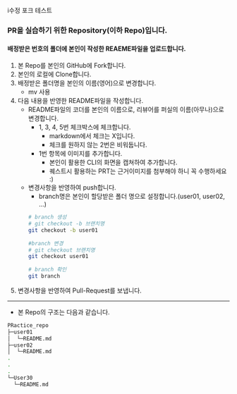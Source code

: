i수정 포크 테스트
### PR을 실습하기 위한 Repository(이하 Repo)입니다.

#### 배정받은 번호의 폴더에 본인이 작성한 REAEME파일을 업로드합니다.

1. 본 Repo를 본인의 GitHub에 Fork합니다.
2. 본인의 로컬에 Clone합니다.
3. 배정받은 폴더명을 본인의 이름(영어)으로 변경합니다.
    - mv 사용
4. 다음 내용을 반영한 README파일을 작성합니다.
    - README파일의 코더를 본인의 이름으로, 리뷰어를 퍼실의 이름(아무나)으로 변경합니다.
      - 1, 3, 4, 5번 체크박스에 체크합니다.
        - markdown에서 체크는 X입니다.
        - 체크를 원하지 않는 2번은 비워둡니다.
      - 1번 항목에 이미지를 추가합니다.
        - 본인이 활용한 CLI의 화면을 캡쳐하여 추가합니다.
        - 퀘스트시 활용하는 PRT는 근거이미지를 첨부해야 하니 꼭 수행하세요 :)
    - 변경사항을 반영하여 push합니다.
      - branch명은 본인이 할당받은 폴더 명으로 설정합니다.(user01, user02, ...)
      ```bash
      # branch 생성
      # git checkout -b 브랜치명
      git checkout -b user01
  
      #branch 변경
      # git checkout 브랜치명
      git checkout user01
  
      # branch 확인
      git branch
      ```
5. 변경사항을 반영하여 Pull-Request를 보냅니다.


---
- 본 Repo의 구조는 다음과 같습니다.
```bash
PRactice_repo
├─user01
│  └─README.md
├─user02
│  └─README.md
.
.
.
└─User30
  └─README.md
```
